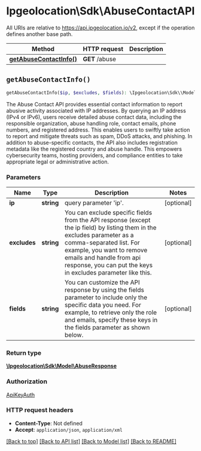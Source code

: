 # Ipgeolocation\Sdk\AbuseContactAPI

All URIs are relative to https://api.ipgeolocation.io/v2, except if the operation defines another base path.

| Method | HTTP request | Description |
| ------------- | ------------- | ------------- |
| [**getAbuseContactInfo()**](AbuseContactAPI.md#getAbuseContactInfo) | **GET** /abuse |  |


## `getAbuseContactInfo()`

```php
getAbuseContactInfo($ip, $excludes, $fields): \Ipgeolocation\Sdk\\Model\AbuseResponse
```



The Abuse Contact API provides essential contact information to report abusive activity associated with IP addresses. By querying an IP address (IPv4 or IPv6), users receive detailed abuse contact data, including the responsible organization, abuse handling role, contact emails, phone numbers, and registered address. This enables users to swiftly take action to report and mitigate threats such as spam, DDoS attacks, and phishing.     In addition to abuse-specific contacts, the API also includes registration metadata like the registered country and abuse handle. This empowers cybersecurity teams, hosting providers, and compliance entities to take appropriate legal or administrative action.


### Parameters

| Name | Type | Description  | Notes |
| ------------- | ------------- | ------------- | ------------- |
| **ip** | **string**| query parameter &#39;ip&#39;. | [optional] |
| **excludes** | **string**| You can exclude specific fields from the API response (except the ip field) by listing them in the excludes parameter as a comma-separated list. For example, you want to remove emails and handle from api response, you can put the keys in excludes parameter like this. | [optional] |
| **fields** | **string**| You can customize the API response by using the fields parameter to include only the specific data you need. For example, to retrieve only the role and emails, specify these keys in the fields parameter as shown below. | [optional] |

### Return type

[**\Ipgeolocation\Sdk\\Model\AbuseResponse**](../Model/AbuseResponse.md)

### Authorization

[ApiKeyAuth](../../README.md#ApiKeyAuth)

### HTTP request headers

- **Content-Type**: Not defined
- **Accept**: `application/json`, `application/xml`

[[Back to top]](#) [[Back to API list]](../../README.md#endpoints)
[[Back to Model list]](../../README.md#models)
[[Back to README]](../../README.md)
